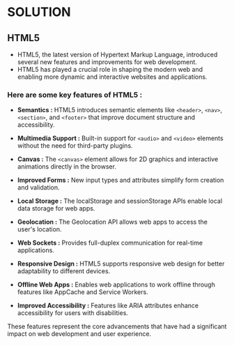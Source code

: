 # SOLUTION

## HTML5
- HTML5, the latest version of Hypertext Markup Language, introduced several new features and improvements for web development.
- HTML5 has played a crucial role in shaping the modern web and enabling more dynamic and interactive websites and applications.

### Here are some key features of HTML5 :
- **Semantics :** HTML5 introduces semantic elements like `<header>`, `<nav>`, `<section>`, and `<footer>` that improve document structure and accessibility.

- **Multimedia Support :** Built-in support for `<audio>` and `<video>` elements without the need for third-party plugins.

- **Canvas :** The `<canvas>` element allows for 2D graphics and interactive animations directly in the browser.

- **Improved Forms :** New input types and attributes simplify form creation and validation.

- **Local Storage :** The localStorage and sessionStorage APIs enable local data storage for web apps.

- **Geolocation :** The Geolocation API allows web apps to access the user's location.

- **Web Sockets :** Provides full-duplex communication for real-time applications.

- **Responsive Design :** HTML5 supports responsive web design for better adaptability to different devices.

- **Offline Web Apps :** Enables web applications to work offline through features like AppCache and Service Workers.

- **Improved Accessibility :** Features like ARIA attributes enhance accessibility for users with disabilities.

These features represent the core advancements that have had a significant impact on web development and user experience.
